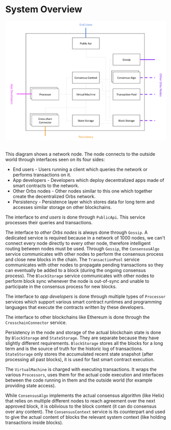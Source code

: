 # System Overview

![alt text][system_overview] <br/><br/>

[system_overview]: behaviors/_img/system-overview.png "system_overview"

This diagram shows a network node. The node connects to the outside world through interfaces seen on its four sides:
* End users - Users running a client which queries the network or performs transactions on it.
* App developers - Developers which deploy decentralized apps made of smart contracts to the network.
* Other Orbs nodes - Other nodes similar to this one which together create the decentralized Orbs network.
* Persistency - Persistence layer which stores data for long term and accesses similar storage on other blockchains.

The interface to *end users* is done through `PublicApi`. This service processes their queries and transactions.

The interface to *other Orbs nodes* is always done through `Gossip`. A dedicated service is required because in a network of 1000 nodes, we can't connect every node directly to every other node, therefore intelligent routing between nodes must be used. Through `Gossip`, the `ConsensusAlgo` service communicates with other nodes to perform the consensus process and close new blocks in the chain. The `TransactionPool` service communicates with other nodes to propagate pending transactions so they can eventually be added to a block (during the ongoing consensus process). The `BlockStorage` service communicates with other nodes to perform block sync whenever the node is out-of-sync and unable to participate in the consensus process for new blocks.

The interface to *app developers* is done through multiple types of `Processor` services which support various smart contract runtimes and programming languages that execute the contracts written by these developers.

The interface to other blockchains like Ethereum is done through the `CrosschainConnector` service.

Persistency in the node and storage of the actual blockchain state is done by `BlockStorage` and `StateStorage`. They are separate because they have slightly different requirements. `BlockStorage` stores all the blocks for a long term and is the source of truth for the historic log of transactions. `StateStorage` only stores the accumulated recent state snapshot (after processing all past blocks), it is used for fast smart contract execution.

The `VirtualMachine` is charged with executing transactions. It wraps the various `Processors`, uses them for the actual code execution and interfaces between the code running in them and the outside world (for example providing state access).

While `ConsensusAlgo` implements the actual consensus algorithm (like Helix) that relies on multiple different nodes to reach agreement over the next approved block, it is oblivious to the block content (it can do consensus over any content). The `ConsensusContext` service is its counterpart and used to give the actual content of blocks the relevant system context (like holding transactions inside blocks).
